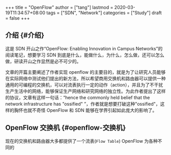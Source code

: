 +++
title = "OpenFlow"
author = ["tang"]
lastmod = 2020-03-19T11:34:57+08:00
tags = ["SDN", "Network"]
categories = ["Study"]
draft = false
+++

## 介绍 {#介绍}

这是 SDN 开山之作“OpenFlow: Enabling Innovation in Campus Networks”的阅读笔记，想要学习 SDN 到底是什么，能做什么，为什么，怎么做，还可以怎么做，研读开山之作显然是必不可少的。

文章的开篇主要阐述了作者实现 openflow 的主要目的，就是为了让研究人员能够在实际网络中测试他们提出的新方法，所以希望商用交换机和路由器可以提供一种通用的可编程的交换机，可以对流表执行一定的动作（action），并且为了不干扰生产生活中的网络，能够保证生产网络和研究网络的独立性。为此作者提出了这样的协议，文章有这样一句话：“hence the commonly held belief that the network infrastructure has "ossified" ”，作者就是想要打破这种"ossified"，这样的胸怀也就不奇怪 OpenFlow 和 SDN 能够在学界引起如此庞大的影响了。


## OpenFlow 交换机 {#openflow-交换机}

现在的交换机和路由器大多都提供了一个流表(`Flow Table`) OpenFlow 为各种不同的

